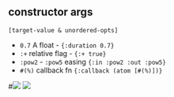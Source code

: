 ## constructor args

`[target-value & unordered-opts]`

  * ```0.7``` A float - ```{:duration 0.7}```
  * ```:+``` relative flag - ```{:+ true}```
  * `:pow2` - `:pow5` easing ```{:in :pow2 :out :pow5}```
  * ```#(%)``` callback fn ```{:callback (atom [#(%)])}```


#![](https://files.gitter.im/selfsame/hard/Gm15/bubb23.gif) ![](http://selfsamegames.com/gifs/tweens/tween01.gif)

